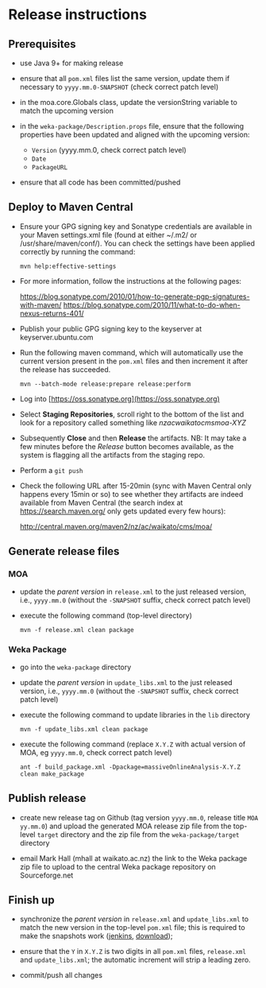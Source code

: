 # Release instructions

## Prerequisites

* use Java 9+ for making release

* ensure that all `pom.xml` files list the same version, update them if 
  necessary to `yyyy.mm.0-SNAPSHOT` (check correct patch level)

* in the moa.core.Globals class, update the versionString variable to
  match the upcoming version
  
* in the `weka-package/Description.props` file, ensure that the following
  properties have been updated and aligned with the upcoming version:
  
    * `Version` (yyyy.mm.0, check correct patch level)
    * `Date`
    * `PackageURL`

* ensure that all code has been committed/pushed


## Deploy to Maven Central

* Ensure your GPG signing key and Sonatype credentials are available in your
  Maven settings.xml file (found at either ~/.m2/ or /usr/share/maven/conf/).
  You can check the settings have been applied correctly by running the command:
  
   ```
   mvn help:effective-settings
   ```
   
* For more information, follow the instructions at the following pages:
  
  https://blog.sonatype.com/2010/01/how-to-generate-pgp-signatures-with-maven/
  https://blog.sonatype.com/2010/11/what-to-do-when-nexus-returns-401/
  
* Publish your public GPG signing key to the keyserver at keyserver.ubuntu.com

* Run the following maven command, which will automatically use the current
  version present in the `pom.xml` files and then increment it after the 
  release has succeeded. 

    ```
    mvn --batch-mode release:prepare release:perform
    ```

* Log into [https://oss.sonatype.org](https://oss.sonatype.org)

* Select **Staging Repositories**, scroll right to the bottom of the list
  and look for a repository called something like *nzacwaikatocmsmoa-XYZ*

* Subsequently **Close** and then **Release** the artifacts. NB: It may take a
  few minutes before the *Release* button becomes available, as the system
  is flagging all the artifacts from the staging repo.

* Perform a `git push`

* Check the following URL after 15-20min (sync with Maven Central only happens 
  every 15min or so) to see whether they artifacts are indeed available from 
  Maven Central (the search index at https://search.maven.org/ only gets updated
  every few hours):
  
  http://central.maven.org/maven2/nz/ac/waikato/cms/moa/


## Generate release files

### MOA

* update the *parent version* in `release.xml` to the just released version,
  i.e., `yyyy.mm.0` (without the `-SNAPSHOT` suffix, check correct patch level)

* execute the following command (top-level directory)

    ```
    mvn -f release.xml clean package
    ```
    
### Weka Package    
    
* go into the `weka-package` directory 

* update the *parent version* in `update_libs.xml` to the just released version,
  i.e., `yyyy.mm.0` (without the `-SNAPSHOT` suffix, check correct patch level)

* execute the following command to update libraries in the `lib` directory

   ```
   mvn -f update_libs.xml clean package
   ```

* execute the following command (replace `X.Y.Z` with actual version of MOA, 
  eg `yyyy.mm.0`, check correct patch level)

    ```
    ant -f build_package.xml -Dpackage=massiveOnlineAnalysis-X.Y.Z clean make_package
    ```

## Publish release
    
* create new release tag on Github (tag version `yyyy.mm.0`, release title `MOA yy.mm.0`) 
  and upload the generated MOA release zip file from the top-level `target` directory 
  and the zip file from the `weka-package/target` directory
  
* email Mark Hall (mhall at waikato.ac.nz) the link to the Weka package zip
  file to upload to the central Weka package repository on Sourceforge.net

## Finish up

* synchronize the *parent version* in `release.xml` and `update_libs.xml` to 
  match the new version in the top-level `pom.xml` file; this is required to 
  make the snapshots work ([jenkins](https://adams.cms.waikato.ac.nz/jenkins/job/MOA/), 
  [download](https://adams.cms.waikato.ac.nz/snapshots/moa/));
 
* ensure that the `Y` in `X.Y.Z` is two digits in all `pom.xml` files, `release.xml` 
  and `update_libs.xml`; the automatic increment will strip a leading zero.
  
* commit/push all changes
